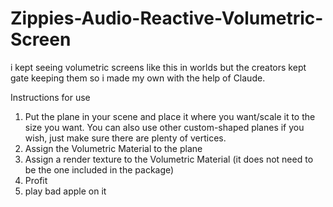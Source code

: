 # Zippies-Audio-Reactive-Volumetric-Screen
i kept seeing volumetric screens like this in worlds but the creators kept gate keeping them so i made my own with the help of Claude.

Instructions for use
1) Put the plane in your scene and place it where you want/scale it to the size you want. You can also use other custom-shaped planes if you wish, just make sure there are plenty of vertices. 
2) Assign the Volumetric Material to the plane
3) Assign a render texture to the Volumetric Material (it does not need to be the one included in the package)
4) Profit
5) play bad apple on it

